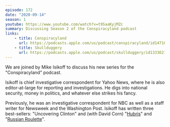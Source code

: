 ```yaml
---
episode: 172
date: "2020-09-14"
season: 1
youtube: https://www.youtube.com/watch?v=t9SaaKyjMZc
summary: Discussing Season 2 of the Conspiracyland podcast
links:
    - title: Conspiracyland
      url: https://podcasts.apple.com/us/podcast/conspiracyland/id1471037693
    - title: Skullduggery
      url: https://podcasts.apple.com/us/podcast/skullduggery/id1333621434
---
```

We are joined by Mike Isikoff to discuss his new series for the
"Conspiracyland" podcast.

Isikoff is chief investigative correspondent for Yahoo News, where he is also
editor-at-large for reporting and investigations. He digs into national
security, money in politics, and whatever else strikes his fancy.

Previously, he was an investigative correspondent for NBC as well as a staff
writer for Newsweek and the Washington Post. Isikoff has written three
best-sellers: "Uncovering Clinton" and (with David Corn) "[Hubris][hubris]"
and "[Russian Roulette][rr]".

[hubris]: https://en.wikipedia.org/wiki/Hubris_(book)
[rr]: https://en.wikipedia.org/wiki/Russian_Roulette_(Isikoff_and_Corn_book)
